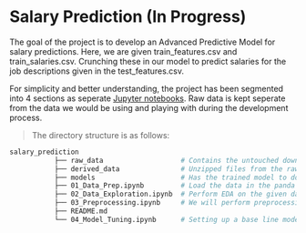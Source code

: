 # Salary Prediction (In Progress)
The goal of the project is to develop an Advanced Predictive Model for salary predictions. Here, we are given train_features.csv and train_salaries.csv. Crunching these in our model to predict salaries for the job descriptions given in the test_features.csv.

For simplicity and better understanding, the project has been segmented into 4 sections as seperate [Jupyter notebooks](https://jupyter.org). Raw data is kept seperate from the data we would be using and playing with during the development process.

>The directory structure is as follows:
```bash
salary_prediction
           ├── raw_data                   # Contains the untouched downloaded data 
           ├── derived_data               # Unzipped files from the raw data. We will use files in this folder to work with
           ├── models                     # Has the trained model to do test/inference with
           ├── 01_Data_Prep.ipynb         # Load the data in the panda frame and get the context of the data 
           ├── 02_Data_Exploration.ipynb  # Perform EDA on the given data
           ├── 03_Preprocessing.ipynb     # We will perform preprocessing on the data like cleaning, summarizing feature variable, target variable, finding corelation
           ├── README.md
           └── 04_Model_Tuning.ipynb      # Setting up a base line model and further comparing with a few more to improve the performance
```                    
